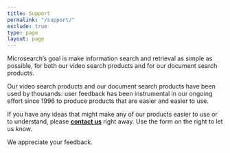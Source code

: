 ```yaml
---
title: Support
permalink: "/support/"
exclude: true
type: page
layout: page
---
```

Microsearch’s goal is make information search and retrieval as simple as possible, for both our
video search products and for our document search products.

Our video search products and our document search products have been used by thousands: user feedback has been instrumental in our ongoing effort since 1996 to produce products that are easier and easier to use.

If you have any ideas that might make any of our products easier to use or to understand, please [**contact us**](/contact/) right away.  Use the form on the right to let us know.

We appreciate your feedback.

